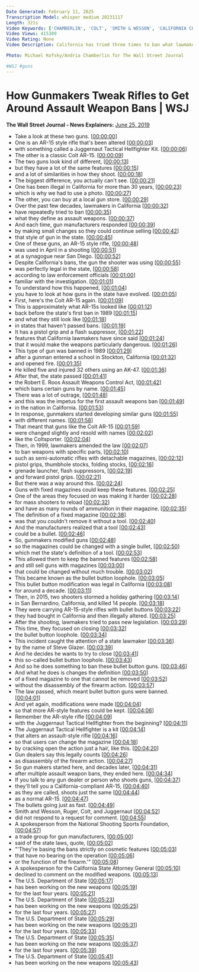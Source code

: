 ```yaml
---
Date Generated: February 11, 2025
Transcription Model: whisper medium 20231117
Length: 321s
Video Keywords: ['CHAMBERLIN', 'COLT', 'SMITH & WESSON', 'CALIFORNIA COMPLIANT', 'gunmaker', 'gunmakers', 'ar15', 'ar-15', 'rifle', 'assault weapons', 'gun ban', 'assault weapons ban', 'gun control', 'gun', 'guns', 'assault weapon ban', 'gun debate', 'assault weapons ban 2019', 'assault weapon ban 2019', 'second amendment', 'weapon', 'nra', 'guns and gadgets', 'how gunmakers tweak rifles to get around assault weapon bans', 'atf', 'bullet button', 'pistol grip', 'legislation', 'gun legislation', 'pistol brace', 'california gun', 'california weapons ban', 'gun stock']
Video Views: 415309
Video Rating: None
Video Description: California has tried three times to ban what lawmakers call assault weapons. Each time, gunmakers have made tiny tweaks to the offending rifles, and gun shops have continued selling guns that operate nearly identically to the banned models. WSJ explains how guns have evolved in the state, and why it can be difficult to make firearm restrictions effective. 

Photo: Michael Kofsky/Andria Chamberlin for The Wall Street Journal

#WSJ #guns
---
```


# How Gunmakers Tweak Rifles to Get Around Assault Weapon Bans | WSJ
**The Wall Street Journal - News Explainers:** [June 25, 2019](https://www.youtube.com/watch?v=i5bI2CrB2xI)
*  Take a look at these two guns. [[00:00:00](https://www.youtube.com/watch?v=i5bI2CrB2xI&t=0.0s)]
*  One is an AR-15 style rifle that's been altered [[00:00:03](https://www.youtube.com/watch?v=i5bI2CrB2xI&t=3.24s)]
*  with something called a Juggernaut Tactical Hellfighter Kit. [[00:00:06](https://www.youtube.com/watch?v=i5bI2CrB2xI&t=6.36s)]
*  The other is a classic Colt AR-15. [[00:00:09](https://www.youtube.com/watch?v=i5bI2CrB2xI&t=9.98s)]
*  The two guns look kind of different, [[00:00:13](https://www.youtube.com/watch?v=i5bI2CrB2xI&t=13.56s)]
*  but they have a lot of the same features [[00:00:15](https://www.youtube.com/watch?v=i5bI2CrB2xI&t=15.9s)]
*  and a lot of similarities in how they shoot. [[00:00:18](https://www.youtube.com/watch?v=i5bI2CrB2xI&t=18.14s)]
*  The biggest difference, you actually can't see. [[00:00:21](https://www.youtube.com/watch?v=i5bI2CrB2xI&t=21.18s)]
*  One has been illegal in California for more than 30 years, [[00:00:23](https://www.youtube.com/watch?v=i5bI2CrB2xI&t=23.740000000000002s)]
*  which is why we had to use a photo. [[00:00:27](https://www.youtube.com/watch?v=i5bI2CrB2xI&t=27.080000000000002s)]
*  The other, you can buy at a local gun store. [[00:00:29](https://www.youtube.com/watch?v=i5bI2CrB2xI&t=29.24s)]
*  Over the past few decades, lawmakers in California [[00:00:32](https://www.youtube.com/watch?v=i5bI2CrB2xI&t=32.54s)]
*  have repeatedly tried to ban [[00:00:35](https://www.youtube.com/watch?v=i5bI2CrB2xI&t=35.4s)]
*  what they define as assault weapons. [[00:00:37](https://www.youtube.com/watch?v=i5bI2CrB2xI&t=37.0s)]
*  And each time, gun manufacturers responded [[00:00:39](https://www.youtube.com/watch?v=i5bI2CrB2xI&t=39.599999999999994s)]
*  by making small changes so they could continue selling [[00:00:42](https://www.youtube.com/watch?v=i5bI2CrB2xI&t=42.32s)]
*  that style of gun in the state. [[00:00:45](https://www.youtube.com/watch?v=i5bI2CrB2xI&t=45.06s)]
*  One of these guns, an AR-15 style rifle, [[00:00:48](https://www.youtube.com/watch?v=i5bI2CrB2xI&t=48.36s)]
*  was used in April in a shooting [[00:00:51](https://www.youtube.com/watch?v=i5bI2CrB2xI&t=51.12s)]
*  at a synagogue near San Diego. [[00:00:52](https://www.youtube.com/watch?v=i5bI2CrB2xI&t=52.84s)]
*  Despite California's bans, the gun the shooter was using [[00:00:55](https://www.youtube.com/watch?v=i5bI2CrB2xI&t=55.42s)]
*  was perfectly legal in the state, [[00:00:58](https://www.youtube.com/watch?v=i5bI2CrB2xI&t=58.38s)]
*  according to law enforcement officials [[00:01:00](https://www.youtube.com/watch?v=i5bI2CrB2xI&t=60.14s)]
*  familiar with the investigation. [[00:01:01](https://www.youtube.com/watch?v=i5bI2CrB2xI&t=61.660000000000004s)]
*  To understand how this happened, [[00:01:04](https://www.youtube.com/watch?v=i5bI2CrB2xI&t=64.06s)]
*  you have to look at how guns in the state have evolved. [[00:01:05](https://www.youtube.com/watch?v=i5bI2CrB2xI&t=65.66s)]
*  First, here's the Colt AR-15 again. [[00:01:09](https://www.youtube.com/watch?v=i5bI2CrB2xI&t=69.7s)]
*  This is approximately what AR-15s looked like [[00:01:12](https://www.youtube.com/watch?v=i5bI2CrB2xI&t=72.72s)]
*  back before the state's first ban in 1989 [[00:01:15](https://www.youtube.com/watch?v=i5bI2CrB2xI&t=75.30000000000001s)]
*  and what they still look like [[00:01:18](https://www.youtube.com/watch?v=i5bI2CrB2xI&t=78.24000000000001s)]
*  in states that haven't passed bans. [[00:01:19](https://www.youtube.com/watch?v=i5bI2CrB2xI&t=79.54s)]
*  It has a pistol grip and a flash suppressor, [[00:01:22](https://www.youtube.com/watch?v=i5bI2CrB2xI&t=82.02000000000001s)]
*  features that California lawmakers have since said [[00:01:24](https://www.youtube.com/watch?v=i5bI2CrB2xI&t=84.30000000000001s)]
*  that it would make the weapons particularly dangerous. [[00:01:26](https://www.youtube.com/watch?v=i5bI2CrB2xI&t=86.86s)]
*  This type of gun was banned in 1989 [[00:01:29](https://www.youtube.com/watch?v=i5bI2CrB2xI&t=89.78s)]
*  after a gunman entered a school in Stockton, California [[00:01:32](https://www.youtube.com/watch?v=i5bI2CrB2xI&t=92.33999999999999s)]
*  and opened fire. [[00:01:35](https://www.youtube.com/watch?v=i5bI2CrB2xI&t=95.1s)]
*  He killed five and injured 32 others using an AK-47. [[00:01:36](https://www.youtube.com/watch?v=i5bI2CrB2xI&t=96.41999999999999s)]
*  After that, the state passed [[00:01:41](https://www.youtube.com/watch?v=i5bI2CrB2xI&t=101.14s)]
*  the Robert E. Roos Assault Weapons Control Act, [[00:01:42](https://www.youtube.com/watch?v=i5bI2CrB2xI&t=102.67999999999999s)]
*  which bans certain guns by name. [[00:01:45](https://www.youtube.com/watch?v=i5bI2CrB2xI&t=105.5s)]
*  There was a lot of outrage, [[00:01:48](https://www.youtube.com/watch?v=i5bI2CrB2xI&t=108.17999999999999s)]
*  and this was the impetus for the first assault weapons ban [[00:01:49](https://www.youtube.com/watch?v=i5bI2CrB2xI&t=109.88s)]
*  in the nation in California. [[00:01:53](https://www.youtube.com/watch?v=i5bI2CrB2xI&t=113.22s)]
*  In response, gunmakers started developing similar guns [[00:01:55](https://www.youtube.com/watch?v=i5bI2CrB2xI&t=115.26s)]
*  with different names. [[00:01:58](https://www.youtube.com/watch?v=i5bI2CrB2xI&t=118.46000000000001s)]
*  That meant that guns like the Colt AR-15 [[00:01:59](https://www.youtube.com/watch?v=i5bI2CrB2xI&t=119.94s)]
*  were changed slightly and resold with names [[00:02:02](https://www.youtube.com/watch?v=i5bI2CrB2xI&t=122.18s)]
*  like the Coltsporter. [[00:02:04](https://www.youtube.com/watch?v=i5bI2CrB2xI&t=124.7s)]
*  Then, in 1999, lawmakers amended the law [[00:02:07](https://www.youtube.com/watch?v=i5bI2CrB2xI&t=127.06s)]
*  to ban weapons with specific parts, [[00:02:10](https://www.youtube.com/watch?v=i5bI2CrB2xI&t=130.26s)]
*  such as semi-automatic rifles with detachable magazines, [[00:02:12](https://www.youtube.com/watch?v=i5bI2CrB2xI&t=132.78s)]
*  pistol grips, thumbhole stocks, folding stocks, [[00:02:16](https://www.youtube.com/watch?v=i5bI2CrB2xI&t=136.26s)]
*  grenade launcher, flash suppressors, [[00:02:19](https://www.youtube.com/watch?v=i5bI2CrB2xI&t=139.58s)]
*  and forward pistol grips. [[00:02:21](https://www.youtube.com/watch?v=i5bI2CrB2xI&t=141.98000000000002s)]
*  But there was a way around this. [[00:02:24](https://www.youtube.com/watch?v=i5bI2CrB2xI&t=144.18s)]
*  Guns with fixed magazines could keep these features. [[00:02:25](https://www.youtube.com/watch?v=i5bI2CrB2xI&t=145.82s)]
*  One of the areas they focused on was making it harder [[00:02:28](https://www.youtube.com/watch?v=i5bI2CrB2xI&t=148.98000000000002s)]
*  for mass shooters to reload [[00:02:32](https://www.youtube.com/watch?v=i5bI2CrB2xI&t=152.34s)]
*  and have as many rounds of ammunition in their magazine. [[00:02:35](https://www.youtube.com/watch?v=i5bI2CrB2xI&t=155.3s)]
*  The definition of a fixed magazine [[00:02:38](https://www.youtube.com/watch?v=i5bI2CrB2xI&t=158.14000000000001s)]
*  was that you couldn't remove it without a tool. [[00:02:40](https://www.youtube.com/watch?v=i5bI2CrB2xI&t=160.58s)]
*  And the manufacturers realized that a tool [[00:02:43](https://www.youtube.com/watch?v=i5bI2CrB2xI&t=163.54000000000002s)]
*  could be a bullet. [[00:02:46](https://www.youtube.com/watch?v=i5bI2CrB2xI&t=166.78s)]
*  So, gunmakers modified guns [[00:02:48](https://www.youtube.com/watch?v=i5bI2CrB2xI&t=168.62s)]
*  so the magazines could be changed with a single bullet, [[00:02:50](https://www.youtube.com/watch?v=i5bI2CrB2xI&t=170.74s)]
*  which met the state's definition of a tool. [[00:02:53](https://www.youtube.com/watch?v=i5bI2CrB2xI&t=173.42s)]
*  This allowed them to keep the banned features [[00:02:58](https://www.youtube.com/watch?v=i5bI2CrB2xI&t=178.78s)]
*  and still sell guns with magazines [[00:03:00](https://www.youtube.com/watch?v=i5bI2CrB2xI&t=180.85999999999999s)]
*  that could be changed without much trouble. [[00:03:02](https://www.youtube.com/watch?v=i5bI2CrB2xI&t=182.85999999999999s)]
*  This became known as the bullet button loophole. [[00:03:05](https://www.youtube.com/watch?v=i5bI2CrB2xI&t=185.61999999999998s)]
*  This bullet button modification was legal in California [[00:03:08](https://www.youtube.com/watch?v=i5bI2CrB2xI&t=188.82s)]
*  for around a decade. [[00:03:11](https://www.youtube.com/watch?v=i5bI2CrB2xI&t=191.73999999999998s)]
*  Then, in 2015, two shooters stormed a holiday gathering [[00:03:14](https://www.youtube.com/watch?v=i5bI2CrB2xI&t=194.5s)]
*  in San Bernardino, California, and killed 14 people. [[00:03:18](https://www.youtube.com/watch?v=i5bI2CrB2xI&t=198.14s)]
*  They were carrying AR-15-style rifles with bullet buttons [[00:03:22](https://www.youtube.com/watch?v=i5bI2CrB2xI&t=202.38s)]
*  they had bought in California and then illegally altered. [[00:03:25](https://www.youtube.com/watch?v=i5bI2CrB2xI&t=205.61999999999998s)]
*  After the shooting, lawmakers tried to pass new legislation. [[00:03:29](https://www.youtube.com/watch?v=i5bI2CrB2xI&t=209.22s)]
*  This time, they focused on closing [[00:03:32](https://www.youtube.com/watch?v=i5bI2CrB2xI&t=212.82s)]
*  the bullet button loophole. [[00:03:34](https://www.youtube.com/watch?v=i5bI2CrB2xI&t=214.5s)]
*  This incident caught the attention of a state lawmaker [[00:03:36](https://www.youtube.com/watch?v=i5bI2CrB2xI&t=216.54s)]
*  by the name of Steve Glazer. [[00:03:39](https://www.youtube.com/watch?v=i5bI2CrB2xI&t=219.7s)]
*  And he decides he wants to try to close [[00:03:41](https://www.youtube.com/watch?v=i5bI2CrB2xI&t=221.57999999999998s)]
*  this so-called bullet button loophole. [[00:03:43](https://www.youtube.com/watch?v=i5bI2CrB2xI&t=223.82s)]
*  And so he does something to ban these bullet button guns. [[00:03:46](https://www.youtube.com/watch?v=i5bI2CrB2xI&t=226.5s)]
*  And what he does is changes the definition [[00:03:50](https://www.youtube.com/watch?v=i5bI2CrB2xI&t=230.1s)]
*  of a fixed magazine to one that cannot be removed [[00:03:52](https://www.youtube.com/watch?v=i5bI2CrB2xI&t=232.78s)]
*  without the disassembly of the firearm action. [[00:03:57](https://www.youtube.com/watch?v=i5bI2CrB2xI&t=237.82s)]
*  The law passed, which meant bullet button guns were banned. [[00:04:01](https://www.youtube.com/watch?v=i5bI2CrB2xI&t=241.29999999999998s)]
*  And yet again, modifications were made [[00:04:04](https://www.youtube.com/watch?v=i5bI2CrB2xI&t=244.73999999999998s)]
*  so that more AR-style features could be kept. [[00:04:06](https://www.youtube.com/watch?v=i5bI2CrB2xI&t=246.85999999999999s)]
*  Remember the AR-style rifle [[00:04:09](https://www.youtube.com/watch?v=i5bI2CrB2xI&t=249.73999999999998s)]
*  with the Juggernaut Tactical Hellfighter from the beginning? [[00:04:11](https://www.youtube.com/watch?v=i5bI2CrB2xI&t=251.38s)]
*  The Juggernaut Tactical Hellfighter is a kit [[00:04:14](https://www.youtube.com/watch?v=i5bI2CrB2xI&t=254.1s)]
*  that alters an assault-style rifle [[00:04:16](https://www.youtube.com/watch?v=i5bI2CrB2xI&t=256.21999999999997s)]
*  so that users can change the magazine [[00:04:18](https://www.youtube.com/watch?v=i5bI2CrB2xI&t=258.1s)]
*  by cracking open the action just a hair, like this. [[00:04:20](https://www.youtube.com/watch?v=i5bI2CrB2xI&t=260.06s)]
*  Gun dealers say this legally counts [[00:04:26](https://www.youtube.com/watch?v=i5bI2CrB2xI&t=266.18s)]
*  as disassembly of the firearm action. [[00:04:27](https://www.youtube.com/watch?v=i5bI2CrB2xI&t=267.94s)]
*  So gun makers started here, and decades later, [[00:04:31](https://www.youtube.com/watch?v=i5bI2CrB2xI&t=271.1s)]
*  after multiple assault weapon bans, they ended here. [[00:04:34](https://www.youtube.com/watch?v=i5bI2CrB2xI&t=274.14s)]
*  If you talk to any gun dealer or person who shoots guns, [[00:04:37](https://www.youtube.com/watch?v=i5bI2CrB2xI&t=277.5s)]
*  they'll tell you a California-compliant AR-15, [[00:04:40](https://www.youtube.com/watch?v=i5bI2CrB2xI&t=280.86s)]
*  as they are called, shoots just the same [[00:04:44](https://www.youtube.com/watch?v=i5bI2CrB2xI&t=284.14s)]
*  as a normal AR-15. [[00:04:47](https://www.youtube.com/watch?v=i5bI2CrB2xI&t=287.26s)]
*  The bullets going just as fast. [[00:04:49](https://www.youtube.com/watch?v=i5bI2CrB2xI&t=289.3s)]
*  Smith and Wesson, Ruger, Colt, and Juggernaut [[00:04:52](https://www.youtube.com/watch?v=i5bI2CrB2xI&t=292.42s)]
*  did not respond to a request for comment. [[00:04:55](https://www.youtube.com/watch?v=i5bI2CrB2xI&t=295.02s)]
*  A spokesperson from the National Shooting Sports Foundation, [[00:04:57](https://www.youtube.com/watch?v=i5bI2CrB2xI&t=297.34s)]
*  a trade group for gun manufacturers, [[00:05:00](https://www.youtube.com/watch?v=i5bI2CrB2xI&t=300.06s)]
*  said of the state laws, quote, [[00:05:02](https://www.youtube.com/watch?v=i5bI2CrB2xI&t=302.21999999999997s)]
*  "'They're basing the bans strictly on cosmetic features [[00:05:03](https://www.youtube.com/watch?v=i5bI2CrB2xI&t=303.9s)]
*  that have no bearing on the operation [[00:05:06](https://www.youtube.com/watch?v=i5bI2CrB2xI&t=306.74s)]
*  or the function of the firearm.'" [[00:05:08](https://www.youtube.com/watch?v=i5bI2CrB2xI&t=308.58s)]
*  A spokesperson for the California State Attorney General [[00:05:10](https://www.youtube.com/watch?v=i5bI2CrB2xI&t=310.78s)]
*  declined to comment on the modified weapons. [[00:05:13](https://www.youtube.com/watch?v=i5bI2CrB2xI&t=313.46s)]
*  The U.S. Department of State [[00:05:17](https://www.youtube.com/watch?v=i5bI2CrB2xI&t=317.3s)]
*  has been working on the new weapons [[00:05:19](https://www.youtube.com/watch?v=i5bI2CrB2xI&t=319.26s)]
*  for the last four years. [[00:05:21](https://www.youtube.com/watch?v=i5bI2CrB2xI&t=321.26s)]
*  The U.S. Department of State [[00:05:23](https://www.youtube.com/watch?v=i5bI2CrB2xI&t=323.26s)]
*  has been working on the new weapons [[00:05:25](https://www.youtube.com/watch?v=i5bI2CrB2xI&t=325.26s)]
*  for the last four years. [[00:05:27](https://www.youtube.com/watch?v=i5bI2CrB2xI&t=327.26s)]
*  The U.S. Department of State [[00:05:29](https://www.youtube.com/watch?v=i5bI2CrB2xI&t=329.26s)]
*  has been working on the new weapons [[00:05:31](https://www.youtube.com/watch?v=i5bI2CrB2xI&t=331.26s)]
*  for the last four years. [[00:05:33](https://www.youtube.com/watch?v=i5bI2CrB2xI&t=333.26s)]
*  The U.S. Department of State [[00:05:35](https://www.youtube.com/watch?v=i5bI2CrB2xI&t=335.26s)]
*  has been working on the new weapons [[00:05:37](https://www.youtube.com/watch?v=i5bI2CrB2xI&t=337.26s)]
*  for the last four years. [[00:05:39](https://www.youtube.com/watch?v=i5bI2CrB2xI&t=339.26s)]
*  The U.S. Department of State [[00:05:41](https://www.youtube.com/watch?v=i5bI2CrB2xI&t=341.26s)]
*  has been working on the new weapons [[00:05:43](https://www.youtube.com/watch?v=i5bI2CrB2xI&t=343.26s)]

